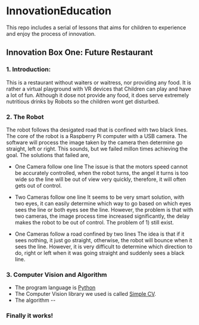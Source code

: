 # InnovationEducation
This repo includes a serial of lessons that aims for children to experience and enjoy the process of innovation. 

## Innovation Box One: Future Restaurant
### 1. Introduction:
This is a restaurant without waiters or waitress, nor providing any food. It is rather a virtual playground with VR devices that Children can play and have a lot of fun. Although it dose not provide any food, it does serve extremely nutritious drinks by Robots so the children wont get disturbed.

### 2. The Robot
The robot follows tha desigated road that is confined with two black lines. The core of the robot is a Raspberry Pi computer with a USB camera. The software will process the image taken by the camera then determine go straight, left or right. This sounds, but we failed millon times achieving the goal. The solutions that failed are,
- One Camera follow one line
The issue is that the motors speed cannot be accurately controlled, when the robot turns, the angel it turns is too wide so the line will be out of view very quickly, therefore, it will often gets out of control.

- Two Cameras follow one line
It seems to be very smart solution, with two eyes, it can easily determine which way to go based on which eyes sees the line or both eyes see the line. However, the problem is that with two cameras, the image process time increased significantly, the delay makes the robot to be out of control. The problem of 1) still exist.

- One Cameras follow a road confined by two lines
The idea is that if it sees nothing, it just go straight, otherwise, the robot will bounce when it sees the line. However, it is very difficult to determine which direction to do, right or left when it was going straight and suddenly sees a black line. 

### 3. Computer Vision and Algorithm
- The program language is [Python](www.python.org)
- The Computer Vision library we used is called [Simple CV](). 
- The algorithm
--
### Finally it works!


